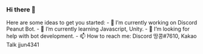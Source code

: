 ### Hi there 👋

<!--
**jjun4341/jjun4341** is a ✨ _special_ ✨ repository because its `README.md` (this file) appears on your GitHub profile.--!>

Here are some ideas to get you started:

- 🔭 I’m currently working on Discord Peanut Bot.
- 🌱 I’m currently learning Javascript, Unity.
- 🤔 I’m looking for help with bot development.
- 📫 How to reach me: Discord 땅콩#7610, Kakao Talk jjun4341
